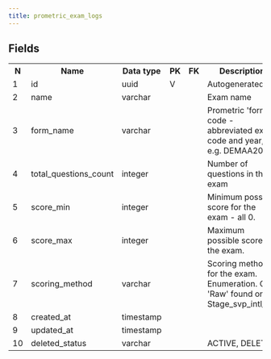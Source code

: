```yaml
---
title: prometric_exam_logs 
---
```


## Fields

<table style="width: 100%">
    <colgroup>
       <col span="1" style="width: 3%;"/>
       <col span="1" style="width: 12%;"/>
       <col span="1" style="width: 10%;"/>
       <col span="1" style="width: 3%;"/>
       <col span="1" style="width: 12%;"/>
       <col span="1" style="width: 60%;"/>
    </colgroup>
  <tr>
    <th>N</th>
    <th>Name</th>
    <th>Data type</th>
    <th>PK</th>
    <th>FK</th>
    <th>Description</th>
  </tr>
<tr><td>1</td><td>id</td><td>uuid</td><td>V</td><td></td><td>Autogenerated</td></tr>
<tr><td>2</td><td>name</td><td>varchar</td><td></td><td></td><td>Exam name</td></tr>
<tr><td>3</td><td>form_name</td><td>varchar</td><td></td><td></td><td>Prometric 'form' code - abbreviated exam code and year, e.g. DEMAA2023</td></tr>
<tr><td>4</td><td>total_questions_count</td><td>integer</td><td></td><td></td><td>Number of questions in the exam</td></tr>
<tr><td>5</td><td>score_min</td><td>integer</td><td></td><td></td><td>Minimum possible score for the exam - all 0.</td></tr>
<tr><td>6</td><td>score_max</td><td>integer</td><td></td><td></td><td>Maximum possible score for the exam.</td></tr>
<tr><td>7</td><td>scoring_method</td><td>varchar</td><td></td><td></td><td>Scoring method for the exam. Enumeration. Only 'Raw' found on Stage_svp_intl_api</td></tr>
<tr><td>8</td><td>created_at</td><td>timestamp</td><td></td><td></td><td></td></tr>
<tr><td>9</td><td>updated_at</td><td>timestamp</td><td></td><td></td><td></td></tr>
<tr><td>10</td><td>deleted_status</td><td>varchar</td><td></td><td></td><td>ACTIVE, DELETED</td></tr>

</table>
